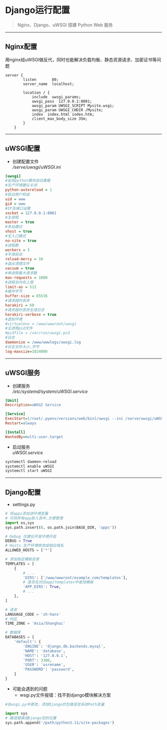 # Django运行配置
> Nginx、Django、uWSGI 搭建 Python Web 服务  


---
## Nginx配置  

用nginx给uWSGI做反代，同时也能解决负载均衡、静态资源请求、加密证书等问题  

```nginx
server {
        listen       80;
        server_name  localhost;
        
        location / {            
            include  uwsgi_params;
            uwsgi_pass  127.0.0.1:8001;
            uwsgi_param UWSGI_SCRIPT Mysite.wsgi;
            uwsgi_param UWSGI_CHDIR /Mysite;
            index  index.html index.htm;
            client_max_body_size 35m;
        }
    }
```  


---
## uWSGI配置
- 创建配置文件  
*/serve/uwsgi/uWSGI.ini*
```ini
[uwsgi]
#监视python模块自动重载
#生产环境建议关闭
python-autoreload = 1
#启动用户和组
uid = www
gid = www
#IP及端口设置
socket = 127.0.0.1:8001
#主进程
master = true
#多站模式
vhost = true
#无入口模式
no-site = true
#进程数
workers = 5
#平滑启动
reload-mercy = 10
#退出清理文件
vacuum = true
#单进程最大请求数
max-requests = 1000
#进程总内存上限
limit-as = 512
#缓冲字节
buffer-size = 65536
#请求超时丢弃
harakiri = 60
#请求超时丢弃生成日志
harakiri-verbose = true
#虚拟环境
#virtualenv = /www/wwwroot/uwsgi
#主进程pid文件
#pidfile = /var/run/uwsgi.pid
#日志
daemonize = /www/wwwlogs/uwsgi.log
#日志文件大小,字节
log-maxsize=1024000
```  


---
## uWSGI服务
- 创建服务  
*/etc/systemd/system/uWSGI.service*
```ini
[Unit]
Description=uWSGI Service

[Service]
ExecStart=[/root/.pyenv/versions/web/bin]/uwsgi --ini /serve/uwsgi/uWSGI.ini
Restart=always

[Install]
WantedBy=multi-user.target
```
- 启动服务  
*uWSGI.service*
```bash
systemctl daemon-reload
systemctl enable uWSGI
systemctl start uWSGI
```  


---
## Django配置
- settings.py
```python
# 将apps添加进环境变量
# 可将所有app放入其中,方便管理
import os,sys
sys.path.insert(0, os.path.join(BASE_DIR, 'apps'))

# Debug 仅建议开发环境开启
DEBUG = True
# Hosts 生产环境修改成相应域名
ALLOWED_HOSTS = ['*']

# 添加指定模板目录
TEMPLATES = [
    {
        # ...
        'DIRS': ['/www/wwwroot/example.com/templates'],
        # 是否在对应app/templates中查找模板
        'APP_DIRS': True,
        # ...
    },
]

# 语言
LANGUAGE_CODE = 'zh-hans'
# 时区
TIME_ZONE = 'Asia/Shanghai'

# 数据库
DATABASES = {
    'default': {
        'ENGINE': 'django.db.backends.mysql',
        'NAME': 'database',
        'HOST': '127.0.0.1',
        'PORT': 3306,
        'USER': 'usrename',
        'PASSWORD': 'password',
    }
}
```
- 可能会遇到的问题
  - wsgi.py文件报错：找不到django模块解决方案  
```py
#在wsgi.py中更改，添加Django的包路径至系统Path变量

import sys
# 路径替换成Django包的位置
sys.path.append('/path/python3.11/site-packages')
```
